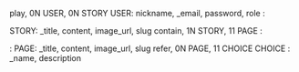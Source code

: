   play, 0N USER, 0N STORY
USER: nickname, _email, password, role
:

STORY: _title, content, image_url, slug
    contain, 1N STORY, 11 PAGE
:

:
PAGE: _title, content, image_url, slug
refer, 0N PAGE, 11 CHOICE
CHOICE : _name, description